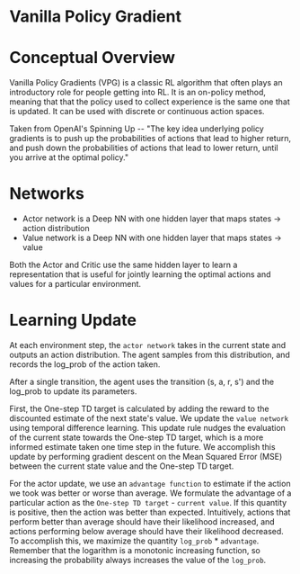 # Vanilla Policy Gradient

# Conceptual Overview

Vanilla Policy Gradients (VPG) is a classic RL algorithm that often plays an introductory role for people getting into RL. It is an on-policy method, meaning that that the policy used to collect experience is the same one that is updated. It can be used with discrete or continuous action spaces.

Taken from OpenAI's Spinning Up -- "The key idea underlying policy gradients is to push up the probabilities of actions that lead to higher return, and push down the probabilities of actions that lead to lower return, until you arrive at the optimal policy."

# Networks

- Actor network is a Deep NN with one hidden layer that maps states -> action distribution
- Value network is a Deep NN with one hidden layer that maps states -> value

Both the Actor and Critic use the same hidden layer to learn a representation that is useful for jointly learning the optimal actions and values for a particular environment.

# Learning Update

At each environment step, the `actor network` takes in the current state and outputs an action distribution. The agent samples from this distribution, and records the log_prob of the action taken.

After a single transition, the agent uses the transition (s, a, r, s') and the log_prob to update its parameters. 

First, the One-step TD target is calculated by adding the reward to the discounted estimate of the next state's value. We update the `value network` using temporal difference learning. This update rule nudges the evaluation of the current state towards the One-step TD target, which is a more informed estimate taken one time step in the future. We accomplish this update by performing gradient descent on the Mean Squared Error (MSE) between the current state value and the One-step TD target.

For the actor update, we use an `advantage function` to estimate if the action we took was better or worse than average. We formulate the advantage of a particular action as the `One-step TD target` - `current value`. If this quantity is positive, then the action was better than expected. Intuitively, actions that perform better than average should have their likelihood increased, and actions performing below average should have their likelihood decreased. To accomplish this, we maximize the quantity `log_prob` * `advantage`. Remember that the logarithm is a monotonic increasing function, so increasing the probability always increases the value of the `log_prob`.
